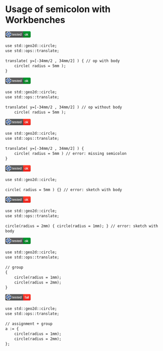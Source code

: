 # Usage of semicolon with Workbenches

[![test](.test/operation_with_body.png)](.test/operation_with_body.log)

```µcad,operation_with_body
use std::geo2d::circle;
use std::ops::translate;

translate( y=[-34mm/2 , 34mm/2] ) { // op with body
    circle( radius = 5mm );
}
```

[![test](.test/operation_no_body.png)](.test/operation_no_body.log)

```µcad,operation_no_body
use std::geo2d::circle;
use std::ops::translate;

translate( y=[-34mm/2 , 34mm/2] ) // op without body
    circle( radius = 5mm );
```

[![test](.test/sketch_missing_semicolon.png)](.test/sketch_missing_semicolon.log)

```µcad,sketch_missing_semicolon#fail
use std::geo2d::circle;
use std::ops::translate;

translate( y=[-34mm/2 , 34mm/2] ) {
    circle( radius = 5mm ) // error: missing semicolon
}
```

[![test](.test/sketch_with_empty_body.png)](.test/sketch_with_empty_body.log)

```µcad,sketch_with_empty_body#fail
use std::geo2d::circle;

circle( radius = 5mm ) {} // error: sketch with body
```

[![test](.test/sketch_with_body.png)](.test/sketch_with_body.log)

```µcad,sketch_with_body#fail
use std::geo2d::circle;
use std::ops::translate;

circle(radius = 2mm) { circle(radius = 1mm); } // error: sketch with body
```

[![test](.test/group.png)](.test/group.log)

```µcad,group
use std::geo2d::circle;
use std::ops::translate;

// group
{ 
    circle(radius = 1mm); 
    circle(radius = 2mm); 
}
```

[![test](.test/group_assignment.png)](.test/group_assignment.log)

```µcad,group_assignment
use std::geo2d::circle;
use std::ops::translate;

// assignment + group
a := { 
    circle(radius = 1mm); 
    circle(radius = 2mm); 
};
```
